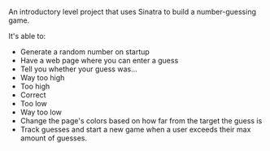 An introductory level project that uses Sinatra to build a number-guessing game.

It's able to:
* Generate a random number on startup
* Have a web page where you can enter a guess
* Tell you whether your guess was...
* Way too high
* Too high
* Correct
* Too low
* Way too low
* Change the page's colors based on how far from the target the guess is
* Track guesses and start a new game when a user exceeds their max amount of guesses.
